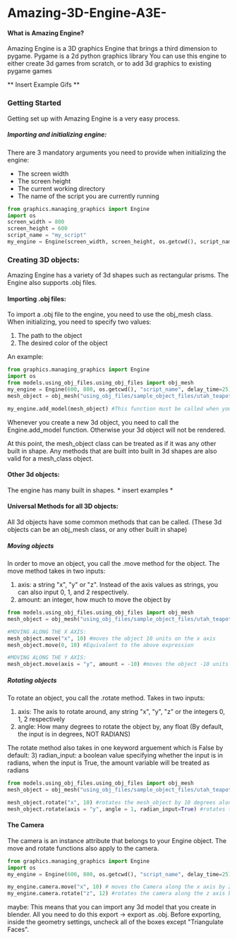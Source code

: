 # Amazing-3D-Engine-A3E-

#### What is Amazing Engine?
Amazing Engine is a 3D graphics Engine that brings a third dimension to pygame.
Pygame is a 2d python graphics library 
You can use this engine to either create 3d games from scratch, or to add 3d graphics to existing pygame games

** Insert Example Gifs **


### Getting Started
Getting set up with Amazing Engine is a very easy process.
##### Importing and initializing engine:
There are 3 mandatory arguments you need to provide when initializing the engine:
* The screen width
* The screen height
* The current working directory 
* The name of the script you are currently running
```python
from graphics.managing_graphics import Engine
import os
screen_width = 800
screen_height = 600
script_name = "my_script"
my_engine = Engine(screen_width, screen_height, os.getcwd(), script_name, delay_time=25)

```

### Creating 3D objects:
Amazing Engine has a variety of 3d shapes such as rectangular prisms. The Engine also supports .obj files. 

#### Importing .obj files:

To import a .obj file to the engine, you need to use the obj_mesh class.
When initializing, you need to specify two values:
1) The path to the object
2) The desired color of the object

An example:
```python
from graphics.managing_graphics import Engine
import os
from models.using_obj_files.using_obj_files import obj_mesh
my_engine = Engine(600, 800, os.getcwd(), "script_name", delay_time=25) # initializing engine
mesh_object = obj_mesh("using_obj_files/sample_object_files/utah_teapot.obj", color = (0,255,255))

my_engine.add_model(mesh_object) #This function must be called when you create any 3d object
```
Whenever you create a new 3d object, you need to call the Engine.add_model function. Otherwise your 3d object will
 not be rendered.

At this point, the mesh_object class can be treated as if it was any other built in shape.
Any methods that are built into built in 3d shapes are also valid for a mesh_class object.
 
#### Other 3d objects:
The engine has many built in shapes. * insert examples *


 
 
#### Universal Methods for all 3D objects:
All 3d objects have some common methods that can be called. (These 3d objects can be an obj_mesh class, or any other
 built in shape)

##### Moving objects
In order to move an object, you call the .move method for the object. The move method takes in two inputs:
1) axis: a string "x", "y" or "z". Instead of the axis values as strings, you can also input 0, 1, and 2 respectively.
2) amount: an integer, how much to move the object by

```python
from models.using_obj_files.using_obj_files import obj_mesh
mesh_object = obj_mesh("using_obj_files/sample_object_files/utah_teapot.obj", color = (0,255,255))

#MOVING ALONG THE X AXIS:
mesh_object.move("x", 10) #moves the object 10 units on the x axis
mesh_object.move(0, 10) #Equivalent to the above expression

#MOVING ALONG THE Y AXIS:
mesh_object.move(axis = "y", amount = -10) #moves the object -10 units on the x axis

```

##### Rotating objects
To rotate an object, you call the .rotate method. Takes in two inputs:
1) axis: The axis to rotate around, any string "x", "y", "z" or the integers 0, 1, 2 respectively
2) angle: How many degrees to rotate the object by, any float (By default, the input is in degrees, NOT RADIANS)

The rotate method also takes in one keyword arguement which is False by default:
3) radian_input: a boolean value specifying whether the input is in radians, when the input is True, the amount
 variable will be treated as radians
 
```python
from models.using_obj_files.using_obj_files import obj_mesh
mesh_object = obj_mesh("using_obj_files/sample_object_files/utah_teapot.obj", color = (0,255,255))

mesh_object.rotate("x", 10) #rotates the mesh_object by 10 degrees along the x axis
mesh_object.rotate(axis = "y", angle = 1, radian_input=True) #rotates the mesh_object by 1 radian along the y axis
```
 
#### The Camera
The camera is an instance attribute that belongs to your Engine object. 
The move and rotate functions also apply to the camera.

```python
from graphics.managing_graphics import Engine
import os
my_engine = Engine(600, 800, os.getcwd(), "script_name", delay_time=25) # initializing engine

my_engine.camera.move("x", 10) # moves the Camera along the x axis by 20 units
my_engine.camera.rotate("z", 12) #rotates the camera along the z axis by 12 degrees

```




maybe:
This means that you can import any 3d model that you create in blender. All you need to do this
 export -> export as .obj.
Before exporting, inside the geometry settings,  uncheck all of the boxes except "Triangulate Faces".